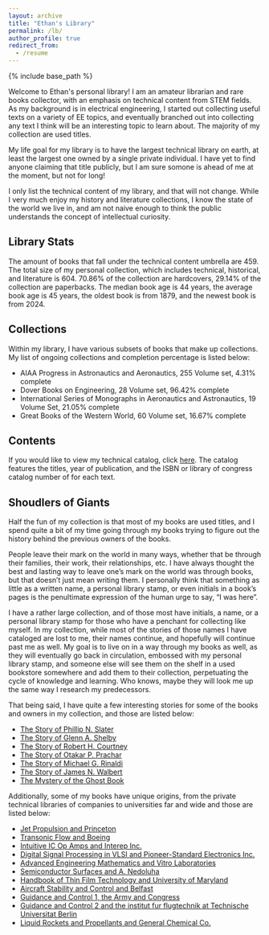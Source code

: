 ```yaml
---
layout: archive
title: "Ethan's Library"
permalink: /lb/
author_profile: true
redirect_from:
  - /resume
---
```


{% include base_path %}

Welcome to Ethan's personal library! I am an amateur librarian and rare books collector, with an emphasis on technical content from STEM fields. As my background is in electrical engineering, I started out collecting useful texts on a variety of EE topics, and eventually branched out into collecting any text I think will be an interesting topic to learn about. The majority of my collection are used titles.

My life goal for my library is to have the largest technical library on earth, at least the largest one owned by a single private individual. I have yet to find anyone claiming that title publicly, but I am sure somone is ahead of me at the moment, but not for long!

I only list the technical content of my library, and that will not change. While I very much enjoy my history and literature collections, I know the state of the world we live in, and am not naive enough to think the public understands the concept of intellectual curiosity.

## Library Stats
The amount of books that fall under the technical content umbrella are 459. The total size of my personal collection, which includes technical, historical, and literature is 604. 70.86% of the collection are hardcovers, 29.14% of the collection are paperbacks. The median book age is 44 years, the average book age is 45 years, the oldest book is from 1879, and the newest book is from 2024.

## Collections
Within my library, I have various subsets of books that make up collections. My list of ongoing collections and completion percentage is listed below:
* AIAA Progress in Astronautics and Aeronautics, 255 Volume set, 4.31% complete
* Dover Books on Engineering, 28 Volume set, 96.42% complete
* International Series of Monographs in Aeronautics and Astronautics, 19 Volume Set, 21.05% complete
* Great Books of the Western World, 60 Volume set, 16.67% complete

## Contents
If you would like to view my technical catalog, click [here](https://ethanthoben.github.io//catalog/). The catalog features the titles, year of publication, and the ISBN or library of congress catalog number of for each text.

## Shoudlers of Giants
Half the fun of my collection is that most of my books are used titles, and I spend quite a bit of my time going through my books trying to figure out the history behind the previous owners of the books.

People leave their mark on the world in many ways, whether that be through their families, their work, their relationships, etc. I have always thought the best and lasting way to leave one’s mark on the world was through books, but that doesn’t just mean writing them. I personally think that something as little as a written name, a personal library stamp, or even initials in a book’s pages is the penultimate expression of the human urge to say, “I was here”. 

I have a rather large collection, and of those most have initials, a name, or a personal library stamp for those who have a penchant for collecting like myself. In my collection, while most of the stories of those names I have cataloged are lost to me, their names continue, and hopefully will continue past me as well. My goal is to live on in a way through my books as well, as they will eventually go back in circulation, embossed with my personal library stamp, and someone else will see them on the shelf in a used bookstore somewhere and add them to their collection, perpetuating the cycle of knowledge and learning. Who knows, maybe they will look me up the same way I research my predecessors.

That being said, I have quite a few interesting stories for some of the books and owners in my collection, and those are listed below:
* [The Story of Phillip N. Slater](https://ethanthoben.github.io//story-1/)
* [The Story of Glenn A. Shelby](https://ethanthoben.github.io//story-2/)
* [The Story of Robert H. Courtney](https://ethanthoben.github.io//story-3/)
* [The Story of Otakar P. Prachar](https://ethanthoben.github.io//story-18/)
* [The Story of Michael G. Rinaldi](https://ethanthoben.github.io//story-4/)
* [The Story of James N. Walbert](https://ethanthoben.github.io//story-5/)
* [The Mystery of the Ghost Book](https://ethanthoben.github.io//story-6/)

Additionally, some of my books have unique origins, from the private technical libraries of companies to universities far and wide and those are listed below:
* [Jet Propulsion and Princeton](https://ethanthoben.github.io//story-7/)
* [Transonic Flow and Boeing](https://ethanthoben.github.io//story-8/)
* [Intuitive IC Op Amps and Interep Inc.](https://ethanthoben.github.io//story-9/)
* [Digital Signal Processing in VLSI and Pioneer-Standard Electronics Inc.](https://ethanthoben.github.io//story-10/)
* [Advanced Engineering Mathematics and Vitro Laboratories](https://ethanthoben.github.io//story-11/)
* [Semiconductor Surfaces and A. Nedoluha](https://ethanthoben.github.io//story-12/)
* [Handbook of Thin Film Technology and University of Maryland](https://ethanthoben.github.io//story-13/)
* [Aircraft Stability and Control and Belfast](https://ethanthoben.github.io//story-14/)
* [Guidance and Control 1, the Army and Congress](https://ethanthoben.github.io//story-15/)
* [Guidance and Control 2 and the institut fur flugtechnik at Technische Universitat Berlin](https://ethanthoben.github.io//story-16/)
* [Liquid Rockets and Propellants and General Chemical Co.](https://ethanthoben.github.io//story-17/)